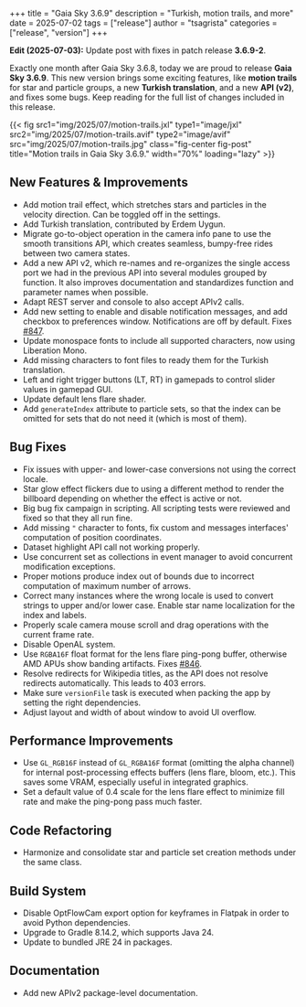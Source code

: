 +++
title = "Gaia Sky 3.6.9"
description = "Turkish, motion trails, and more"
date = 2025-07-02
tags = ["release"]
author = "tsagrista"
categories = ["release", "version"]
+++

**Edit (2025-07-03):** Update post with fixes in patch release **3.6.9-2**.

Exactly one month after Gaia Sky 3.6.8, today we are proud to release **Gaia Sky 3.6.9**. This new version brings some exciting features, like **motion trails** for star and particle groups, a new **Turkish translation**, and a new **API (v2)**, and fixes some bugs. Keep reading for the full list of changes included in this release.

{{< fig src1="img/2025/07/motion-trails.jxl" type1="image/jxl" src2="img/2025/07/motion-trails.avif" type2="image/avif" src="img/2025/07/motion-trails.jpg" class="fig-center fig-post" title="Motion trails in Gaia Sky 3.6.9." width="70%" loading="lazy" >}}
<!--more-->

## New Features & Improvements
- Add motion trail effect, which stretches stars and particles in the velocity direction. Can be toggled off in the settings.
- Add Turkish translation, contributed by Erdem Uygun.
- Migrate go-to-object operation in the camera info pane to use the smooth transitions API, which creates seamless, bumpy-free rides between two camera states.
- Add a new API v2, which re-names and re-organizes the single access port we had in the previous API into several modules grouped by function. It also improves documentation and standardizes function and parameter names when possible.
- Adapt REST server and console to also accept APIv2 calls.
- Add new setting to enable and disable notification messages, and add checkbox to preferences window. Notifications are off by default. Fixes [#847](https://codeberg.org/gaiasky/gaiasky/issues/847).
- Update monospace fonts to include all supported characters, now using Liberation Mono.
- Add missing characters to font files to ready them for the Turkish translation.
- Left and right trigger buttons (LT, RT) in gamepads to control slider values in gamepad GUI.
- Update default lens flare shader.
- Add `generateIndex` attribute to particle sets, so that the index can be omitted for sets that do not need it (which is most of them).

## Bug Fixes
- Fix issues with upper- and lower-case conversions not using the correct locale.
- Star glow effect flickers due to using a different method to render the billboard depending on whether the effect is active or not.
- Big bug fix campaign in scripting. All scripting tests were reviewed and fixed so that they all run fine.
- Add missing `"` character to fonts, fix custom and messages interfaces' computation of position coordinates.
- Dataset highlight API call not working properly.
- Use concurrent set as collections in event manager to avoid concurrent modification exceptions.
- Proper motions produce index out of bounds due to incorrect computation of maximum number of arrows.
- Correct many instances where the wrong locale is used to convert strings to upper and/or lower case. Enable star name localization for the index and labels.
- Properly scale camera mouse scroll and drag operations with the current frame rate.
- Disable OpenAL system.
- Use `RGBA16F` float format for the lens flare ping-pong buffer, otherwise AMD APUs show banding artifacts. Fixes [#846](https://codeberg.org/gaiasky/gaiasky/issues/846).
- Resolve redirects for Wikipedia titles, as the API does not resolve redirects automatically. This leads to 403 errors.
- Make sure `versionFile` task is executed when packing the app by setting the right dependencies.
- Adjust layout and width of about window to avoid UI overflow.

## Performance Improvements
- Use `GL_RGB16F` instead of `GL_RGBA16F` format (omitting the alpha channel) for internal post-processing effects buffers (lens flare, bloom, etc.). This saves some VRAM, especially useful in integrated graphics.
- Set a default value of 0.4 scale for the lens flare effect to minimize fill rate and make the ping-pong pass much faster.

## Code Refactoring
- Harmonize and consolidate star and particle set creation methods under the same class.

## Build System
- Disable OptFlowCam export option for keyframes in Flatpak in order to avoid Python dependencies.
- Upgrade to Gradle 8.14.2, which supports Java 24.
- Update to bundled JRE 24 in packages.

## Documentation
- Add new APIv2 package-level documentation.

